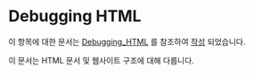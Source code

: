 # Debugging HTML

이 항목에 대한 문서는 [Debugging_HTML](https://developer.mozilla.org/en-US/docs/Learn/HTML/Introduction_to_HTML/Debugging_HTML) 를 참조하여 [작성](https://www.notion.so/yoonwoohong/HTML-HTML-4f6fb26161e24c41acf59de2706f9d38) 되었습니다.

이 문서는 HTML 문서 및 웹사이트 구조에 대해 다룹니다.